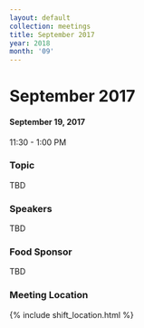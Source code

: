 ```yaml
---
layout: default
collection: meetings
title: September 2017
year: 2018
month: '09'
---
```


# September 2017

#### September 19, 2017
11:30 - 1:00 PM

### Topic

TBD

### Speakers

TBD

### Food Sponsor

TBD

### Meeting Location
{% include shift_location.html %}
